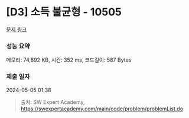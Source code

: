 # [D3] 소득 불균형 - 10505 

[문제 링크](https://swexpertacademy.com/main/code/problem/problemDetail.do?contestProbId=AXNP4CvauaMDFAXS) 

### 성능 요약

메모리: 74,892 KB, 시간: 352 ms, 코드길이: 587 Bytes

### 제출 일자

2024-05-05 01:38



> 출처: SW Expert Academy, https://swexpertacademy.com/main/code/problem/problemList.do
